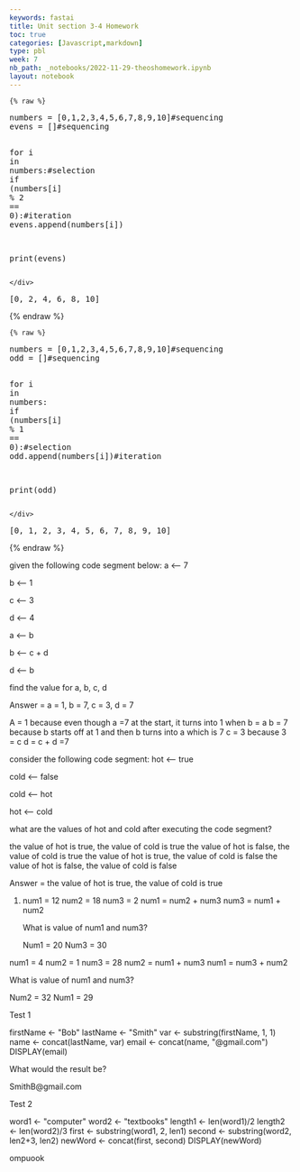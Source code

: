 ```yaml
---
keywords: fastai
title: Unit section 3-4 Homework
toc: true
categories: [Javascript,markdown]
type: pbl
week: 7
nb_path: _notebooks/2022-11-29-theoshomework.ipynb
layout: notebook
---
```


<!--
#################################################
### THIS FILE WAS AUTOGENERATED! DO NOT EDIT! ###
#################################################
# file to edit: _notebooks/2022-11-29-theoshomework.ipynb
-->

<div class="container" id="notebook-container">
        
    {% raw %}
    
<div class="cell border-box-sizing code_cell rendered">
<div class="input">

<div class="inner_cell">
    <div class="input_area">
<div class=" highlight hl-ipython3"><pre><span></span><span class="n">numbers</span> <span class="o">=</span> <span class="p">[</span><span class="mi">0</span><span class="p">,</span><span class="mi">1</span><span class="p">,</span><span class="mi">2</span><span class="p">,</span><span class="mi">3</span><span class="p">,</span><span class="mi">4</span><span class="p">,</span><span class="mi">5</span><span class="p">,</span><span class="mi">6</span><span class="p">,</span><span class="mi">7</span><span class="p">,</span><span class="mi">8</span><span class="p">,</span><span class="mi">9</span><span class="p">,</span><span class="mi">10</span><span class="p">]</span><span class="c1">#sequencing</span>
<span class="n">evens</span> <span class="o">=</span> <span class="p">[]</span><span class="c1">#sequencing</span>

<span class="k">for</span> <span class="n">i</span> <span class="ow">in</span> <span class="n">numbers</span><span class="p">:</span><span class="c1">#selection</span>
    <span class="k">if</span> <span class="p">(</span><span class="n">numbers</span><span class="p">[</span><span class="n">i</span><span class="p">]</span> <span class="o">%</span> <span class="mi">2</span> <span class="o">==</span> <span class="mi">0</span><span class="p">):</span><span class="c1">#iteration</span>
        <span class="n">evens</span><span class="o">.</span><span class="n">append</span><span class="p">(</span><span class="n">numbers</span><span class="p">[</span><span class="n">i</span><span class="p">])</span>

<span class="nb">print</span><span class="p">(</span><span class="n">evens</span><span class="p">)</span>
</pre></div>

    </div>
</div>
</div>

<div class="output_wrapper">
<div class="output">

<div class="output_area">

<div class="output_subarea output_stream output_stdout output_text">
<pre>[0, 2, 4, 6, 8, 10]
</pre>
</div>
</div>

</div>
</div>

</div>
    {% endraw %}

    {% raw %}
    
<div class="cell border-box-sizing code_cell rendered">
<div class="input">

<div class="inner_cell">
    <div class="input_area">
<div class=" highlight hl-ipython3"><pre><span></span><span class="n">numbers</span> <span class="o">=</span> <span class="p">[</span><span class="mi">0</span><span class="p">,</span><span class="mi">1</span><span class="p">,</span><span class="mi">2</span><span class="p">,</span><span class="mi">3</span><span class="p">,</span><span class="mi">4</span><span class="p">,</span><span class="mi">5</span><span class="p">,</span><span class="mi">6</span><span class="p">,</span><span class="mi">7</span><span class="p">,</span><span class="mi">8</span><span class="p">,</span><span class="mi">9</span><span class="p">,</span><span class="mi">10</span><span class="p">]</span><span class="c1">#sequencing</span>
<span class="n">odd</span> <span class="o">=</span> <span class="p">[]</span><span class="c1">#sequencing</span>

<span class="k">for</span> <span class="n">i</span> <span class="ow">in</span> <span class="n">numbers</span><span class="p">:</span>
    <span class="k">if</span> <span class="p">(</span><span class="n">numbers</span><span class="p">[</span><span class="n">i</span><span class="p">]</span> <span class="o">%</span> <span class="mi">1</span> <span class="o">==</span> <span class="mi">0</span><span class="p">):</span><span class="c1">#selection</span>
        <span class="n">odd</span><span class="o">.</span><span class="n">append</span><span class="p">(</span><span class="n">numbers</span><span class="p">[</span><span class="n">i</span><span class="p">])</span><span class="c1">#iteration</span>

<span class="nb">print</span><span class="p">(</span><span class="n">odd</span><span class="p">)</span>
</pre></div>

    </div>
</div>
</div>

<div class="output_wrapper">
<div class="output">

<div class="output_area">

<div class="output_subarea output_stream output_stdout output_text">
<pre>[0, 1, 2, 3, 4, 5, 6, 7, 8, 9, 10]
</pre>
</div>
</div>

</div>
</div>

</div>
    {% endraw %}

<div class="cell border-box-sizing text_cell rendered"><div class="inner_cell">
<div class="text_cell_render border-box-sizing rendered_html">
<p>given the following code segment below:
a ⟵ 7</p>
<p>b ⟵ 1</p>
<p>c ⟵ 3</p>
<p>d ⟵ 4</p>
<p>a ⟵ b</p>
<p>b ⟵ c + d</p>
<p>d ⟵ b</p>
<p>find the value for a, b, c, d</p>
<p>Answer = a = 1, b = 7, c = 3, d = 7</p>
<p>A = 1 because even though a =7 at the start, it turns into 1 when b = a
b = 7 because b starts off at 1 and then b turns into a which is 7
c = 3 because 3 = c
d = c + d =7</p>

</div>
</div>
</div>
<div class="cell border-box-sizing text_cell rendered"><div class="inner_cell">
<div class="text_cell_render border-box-sizing rendered_html">
<p>consider the following code segment:
hot ⟵ true</p>
<p>cold ⟵ false</p>
<p>cold ⟵ hot</p>
<p>hot ⟵ cold</p>
<p>what are the values of hot and cold after executing the code segment?</p>
<p>the value of hot is true, the value of cold is true
the value of hot is false, the value of cold is true
the value of hot is true, the value of cold is false
the value of hot is false, the value of cold is false</p>
<p>Answer =  the value of hot is true, the value of cold is true</p>

</div>
</div>
</div>
<div class="cell border-box-sizing text_cell rendered"><div class="inner_cell">
<div class="text_cell_render border-box-sizing rendered_html">
<ol>
<li><p>num1 = 12
num2 = 18
num3 = 2
num1 = num2 + num3
num3 = num1 + num2</p>
<p>What is value of num1 and num3?</p>
<p>Num1 = 20
Num3 = 30</p>
</li>
</ol>

</div>
</div>
</div>
<div class="cell border-box-sizing text_cell rendered"><div class="inner_cell">
<div class="text_cell_render border-box-sizing rendered_html">
<p>num1 = 4
   num2 = 1
   num3 = 28
   num2 = num1 + num3
   num1 = num3 + num2</p>
<p>What is value of num1 and num3?</p>
<p>Num2 = 32
   Num1 = 29</p>

</div>
</div>
</div>
<div class="cell border-box-sizing text_cell rendered"><div class="inner_cell">
<div class="text_cell_render border-box-sizing rendered_html">
<p>Test 1</p>
<p>firstName &lt;- "Bob" lastName &lt;- "Smith" var &lt;- substring(firstName, 1, 1) name &lt;- concat(lastName, var) email &lt;- concat(name, "@gmail.com") DISPLAY(email)</p>
<p>What would the result be?</p>
<p>SmithB@gmail.com</p>

</div>
</div>
</div>
<div class="cell border-box-sizing text_cell rendered"><div class="inner_cell">
<div class="text_cell_render border-box-sizing rendered_html">
<p>Test 2</p>
<p>word1 &lt;- "computer" word2 &lt;- "textbooks" length1 &lt;- len(word1)/2 length2 &lt;- len(word2)/3 first &lt;- substring(word1, 2, len1) second &lt;- substring(word2, len2+3, len2) newWord &lt;- concat(first, second) DISPLAY(newWord)</p>
<p>ompuook</p>

</div>
</div>
</div>
</div>
 

